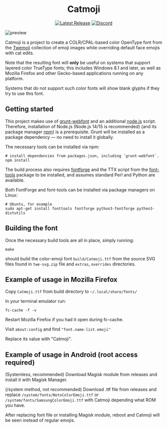 <div align="center">

# Catmoji
[![Latest Release](https://img.shields.io/github/v/release/catmoji/catmoji-colr?color=green&label=Release)](https://github.com/catmoji/catmoji-colr/releases/latest)
[![Discord](https://img.shields.io/discord/752858039337615452?color=blue&label=Discord)](https://discord.gg/32X67EB)
</div>

![preview](https://nekopon.pl/syf/catmojipreview.png)

Catmoji is a project to create a COLR/CPAL-based color OpenType font from the [Twemoji](https://twitter.github.io/twemoji/) collection of emoji images while overriding default face emojis with cat edits.

Note that the resulting font will **only** be useful on systems that support
layered color TrueType fonts; this includes Windows 8.1 and later,
as well as Mozilla Firefox and other Gecko-based applications running on
any platform.

Systems that do not support such color fonts will show blank glyphs
if they try to use this font.

## Getting started

This project makes use of [grunt-webfont](https://github.com/catmoji/grunt-webfont)
and an additional [node.js](https://nodejs.org/en/) script.
Therefore, installation of Node.js (Node.js 14/15 is recommended) (and its package manager [npm](https://www.npmjs.com/)) is a prerequisite.
Grunt will be installed as a package dependency — no need to install it globally.

The necessary tools can be installed via npm:

    # install dependencies from packages.json, including `grunt-webfont`.
    npm install

The build process also requires [fontforge](https://fontforge.github.io/)
and the TTX script from the [font-tools](https://github.com/behdad/fonttools/) package to be installed, and assumes standard Perl and Python are available.

Both FontForge and font-tools can be installed via package managers on Linux:

    # Ubuntu, for example
    sudo apt-get install fonttools fontforge python3-fontforge python3-distutils

## Building the font

Once the necessary build tools are all in place, simply running:

    make

should build the color-emoji font `build/Catmoji.ttf` from the source SVG files found in `twe-svg.zip` file and `extras`, `overrides` directories.

## Example of usage in Mozilla Firefox
Copy `Catmoji.ttf` from build directory to `~/.local/share/fonts/`

In your terminal emulator run: 

    fc-cache -f -v

Restart Mozilla Firefox if you had it open during fc-cache.

Visit `about:config` and find `"font.name-list.emoji"`

Replace its value with "Catmoji".

## Example of usage in Android (root access required)
(Systemless, recommended) Download Magisk module from releases and install it with Magisk Manager.

(/system method, not recommended) Download .ttf file from releases and replace `/system/fonts/NotoColorEmoji.ttf` or `/system/fonts/SamsungColorEmoji.ttf` with Catmoji depending what ROM you have.

After replacing font file or installing Magisk module, reboot and Catmoji will be seen instead of regular emojis.
